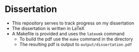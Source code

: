 # Dissertation
* This repository serves to track progress on my dissertation
* The dissertation is written in LaTeX
* A Makefile is provided and uses the `latexmk` command
  * To build the pdf use the `make` command in the directory
  * The resulting pdf is output to `output/dissertation.pdf`
